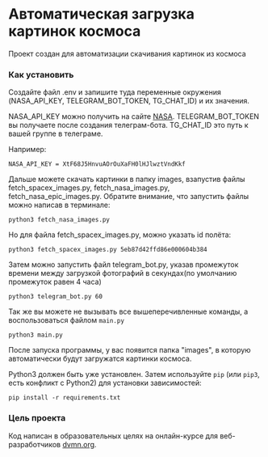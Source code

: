 # Автоматическая загрузка картинок космоса 

Проект создан для автоматизации скачивания картинок из космоса 

### Как установить

Создайте файл .env и запишите туда переменные окружения (NASA_API_KEY, TELEGRAM_BOT_TOKEN, TG_CHAT_ID) и их значения.

NASA_API_KEY можно получить на сайте [NASA](https://api.nasa.gov/).
TELEGRAM_BOT_TOKEN вы получаете после создания телеграм-бота.
TG_CHAT_ID это путь к вашей группе в телеграме.

Например:

```NASA_API_KEY = XtF68J5HnvuAOrOuXaFH0lHJlwztVndKkf```

Дальше можете скачать картинки в папку images, взапустив файлы fetch_spacex_images.py, fetch_nasa_images.py, fetch_nasa_epic_images.py. Обратите внимание, что запустить файлы можно написав в терминале:

```python3 fetch_nasa_images.py```

Но для файла fetch_spacex_images.py, можно указать id полёта:

```python3 fetch_spacex_images.py 5eb87d42ffd86e000604b384```

Затем можно запустить  файл telegram_bot.py, указав промежуток времени между загрузкой фотографий в секундах(по умолчанию промежуток равен 4 часа)

```python3 telegram_bot.py 60```

Так же вы можете не вызывать все вышеперечивленные команды, а воспользоваться файлом ```main.py```

```python3 main.py```

После запуска программы, у вас появится папка "images", в которую автоматически будут загружатся картинки космоса.

Python3 должен быть уже установлен. 
Затем используйте `pip` (или `pip3`, есть конфликт с Python2) для установки зависимостей:
```
pip install -r requirements.txt
```

### Цель проекта

Код написан в образовательных целях на онлайн-курсе для веб-разработчиков [dvmn.org](https://dvmn.org/).